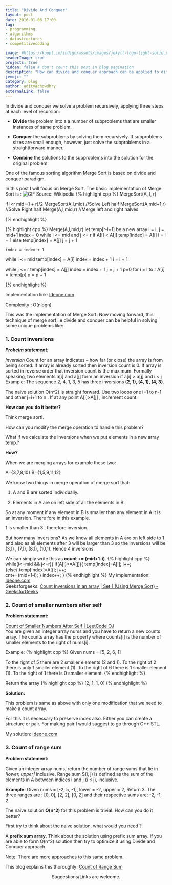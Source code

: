 ```yaml
---
title: "Divide And Conquer"
layout: post
date: 2016-01-06 17:00
tag:
- programming
- algorithms
- datastructures
- competitivecoding

image: #https://koppl.in/indigo/assets/images/jekyll-logo-light-solid.png
headerImage: true
projects: true
hidden: false # don't count this post in blog pagination
description: "How can divide and conquer approach can be applied to different coding problems?"
jemoji: ""
category: blog
author: adityachowdhry
externalLink: false
---
```


<!-- ![Screenshot](/assets/park-easy-screenshot.png)
 -->
In divide and conquer we solve a problem recursively, applying three steps at each level of recursion:

- **Divide** the problem into a a number of subproblems that are smaller instances of same problem.

- **Conquer** the subproblems by solving them recursively. If subproblems sizes are small enough, however, just solve the subproblems in a straightforward manner.

- **Combine** the solutions to the subproblems into the solution for the original problem.

One of the famous sorting algorithm Merge Sort is based on divide and conquer paradigm.

In this post I will focus on Merge Sort. The basic implementation of Merge Sort is :
![GIF](https://qph.ec.quoracdn.net/main-qimg-a29c0dd0186d1f8cef3c5ebdedf3e5a3)
Source: Wikipedia
{% highlight cpp %}
MergeSort(A, l,  r)
 
if l<r
	mid=(l + r)/2
	MergeSort(A,l,mid)   //Solve Left half
	MergeSort(A,mid+1,r) //Solve Right half
	Merge(A,l,mid,r)     //Merge left and right halves

{% endhighlight %}

{% highlight cpp %}
Merge(A,l,mid,r)
let temp[r-l+1] be a new array
i = l, j = mid+1
index = 0 
while i <= mid and j <= r
	if A[i] < A[j]
		temp[index] = A[i]
		i = i + 1
	else 
		temp[index] = A[j]
		j = j + 1
 
	index = index + 1
	
while i <= mid
	temp[index] = A[i]
	index = index + 1
	i = i + 1
 
while j <= r
	temp[index] = A[j]
	index = index + 1
	j = j + 1
p=0
for i = l to r
	A[i] = temp[p]
	p = p + 1

{% endhighlight %}

Implementation link: [Ideone.com](!http://ideone.com/cJCaLg)

Complexity : O(nlogn)

This was the implementation of  Merge Sort. Now moving forward, this technique of merge sort i.e divide and conquer can be helpful in solving some unique problems like:

### 1. Count inversions

***Probelm statement:***

*Inversion* Count for an array indicates – how far (or close) the array is from being sorted.  If array is already sorted then inversion count is 0.  If array is sorted in reverse order that inversion count is the maximum. Formally speaking, two elements a[i] and a[j] form an inversion if a[i] > a[j] and i < j
Example:
The sequence 2, 4, 1, 3, 5 has three inversions **(2, 1), (4, 1), (4, 3)**.

The naive solution O(n^2) is straight forward. Use two loops one i=1 to n-1 and other j=i+1 to n . If at any point A[i]>A[j] , increment count.

**How can you do it better?**

Think merge sort!.

How can you modify the merge operation to handle this problem?

What if we calculate the inversions when we put elements in a new array temp.?

**How?**

When we are merging arrays for example these two:

A={3,7,8,10} B={1,5,9,11,12}

We know two things in merge operation of merge sort that:

1. A and B are sorted individually.

2. Elements in A are on left side of all the elements in B.

So at any moment if any element in B is smaller than any element in A it is an inversion. There fore in this example.

1 is smaller than 3 , therefore inversion.

But how many inversions? As we know all elements in A are on left side to 1  and also as all elements after 3 will be larger than 3 so the inversions will be (3,1) , (7,1), (8,1), (10,1). Hence 4 inversions.

We can simply write this as **count += (mid+1-i)**.
{% highlight cpp %}
while(i<=mid && j<=r){
   if(A[i]<=A[j]){
     temp[index]=A[i];
     i++;	
   }else{
     temp[index]=A[j];
     j++;	
     cnt+=(mid+1-i);
  }
  index++;
} 
{% endhighlight %}
My implementation: [Ideone.com](http://ideone.com/INt2aw)<br>
Geeksforgeeks: [Count Inversions in an array | Set 1 (Using Merge Sort) - GeeksforGeeks](http://www.geeksforgeeks.org/counting-inversions/)

### 2. Count of smaller numbers after self

**Problem statement:** 


[Count of Smaller Numbers After Self | LeetCode OJ](https://leetcode.com/problems/count-of-smaller-numbers-after-self/)  
You are given an integer array nums and you have to return a new counts array.
The counts array has the property where counts[i] is 
the number of smaller elements to the right of nums[i].

Example:
{% highlight cpp %}
Given nums = [5, 2, 6, 1]
 
To the right of 5 there are 2 smaller elements (2 and 1).
To the right of 2 there is only 1 smaller element (1).
To the right of 6 there is 1 smaller element (1).
To the right of 1 there is 0 smaller element.
{% endhighlight %}

Return the array {% highlight cpp %} [2, 1, 1, 0] {% endhighlight %}

**Solution:**

This problem is same as above with only one modification that we need to make a count array.

For this it is necessary to preserve index also. Either you can create a structure or pair. For making pair I would suggest to go through C++ STL.

My solution: [Ideone.com](http://ideone.com/IWx2Rp)

### 3. Count of range sum

**Problem statement:**

Given an integer array nums, return the number of range sums that lie in *[lower, upper]* inclusive. Range sum S(i, j) is defined as the sum of the elements in A between indices i and j (i ≤ j), inclusive.

**Example:**
Given nums = [-2, 5, -1], lower = -2, upper = 2,
Return 3.
The three ranges are : [0, 0], [2, 2], [0, 2] and their respective sums are: -2, -1, 2.

The naive solution **O(n^2)** for this problem is trivial. How can you do it better?

First try to think about the naive solution, what would you need ?

A **prefix sum array**. Think about the solution using prefix sum array. If you are able to form O(n^2) solution then try to optimize it using Divide and Conquer approach.

Note: There are more approaches to this same problem.

This blog explains this thoroughly: [Count of Range Sum](http://52.20.106.37/count-of-range-sum/)

<center>Suggestions/Links are welcome.</center>